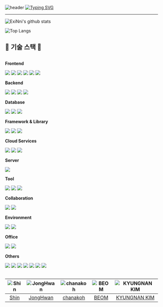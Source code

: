 

<!--
**ExiNni/ExiNni** is a ✨ _special_ ✨ repository because its `README.md` (this file) appears on your GitHub profile.

Here are some ideas to get you started:

- 🔭 I’m currently working on ...
- 🌱 I’m currently learning ...
- 👯 I’m looking to collaborate on ...
- 🤔 I’m looking for help with ...
- 💬 Ask me about ...
- 📫 How to reach me: ...
- 😄 Pronouns: ...
- ⚡ Fun fact: ...
-->

![header](https://capsule-render.vercel.app/api?type=waving&color=6994CDEE&text=&animation=twinkling&height=80)
[![Typing SVG](https://readme-typing-svg.demolab.com?font=Alkatra&weight=500&size=45&duration=3500&pause=3&color=6994CDEE&center=false&vCenter=false&multiline=true&repeat=true&width=1000&height=100&lines=ExiNni's+GitHub!👋)](https://git.io/typing-svg)
 
<div align="left">

-------

 
![ExiNni's github stats](https://github-readme-stats.vercel.app/api?username=ExiNni&showicons=true&theme=tokyonight)

![Top Langs](https://github-readme-stats.vercel.app/api/top-langs/?username=ExiNni&layout=compact&theme=tokyonight)

## 🔭 기술 스택 🔭
<div style="display:flex; flex-direction:column; align-items:flex-start;">
 <!-- Frontend -->
    <p><strong>Frontend</strong></p>
    <div>
        <img src="https://img.shields.io/badge/HTML5-E34F26?style=for-the-badge&logo=html5&logoColor=white"> 
        <img src="https://img.shields.io/badge/CSS3-1572B6?style=for-the-badge&logo=css3&logoColor=white"> 
        <img src="https://img.shields.io/badge/Javascript-F7DF1E?style=for-the-badge&logo=javascript&logoColor=black"> 
        <img src="https://img.shields.io/badge/Bootstrap-7952B3?style=for-the-badge&logo=bootstrap&logoColor=white">
     <img src="https://img.shields.io/badge/jQuery-0769AD?style=for-the-badge&logo=jquery&logoColor=white">
          <img src="https://img.shields.io/badge/React-61DAFB?style=for-the-badge&logo=React&logoColor=white">
    </div>
    <!-- Backend -->
    <p><strong>Backend</strong></p>
    <div>
        <img src= "https://img.shields.io/badge/Java-ED8B00?style=for-the-badge&logo=openjdk&logoColor=white">
     <img src="https://img.shields.io/badge/JSP&SERVLET-09B6A2?style=for-the-badge&logo=JSP&SERVLET&logoColor=white">
        <img src="https://img.shields.io/badge/MyBatis-09B6A2?style=for-the-badge&logo=MyBatis&logoColor=white">
        <img src="https://img.shields.io/badge/Nodejs-339933?style=for-the-badge&logo=nodedotjs&logoColor=white">
    </div>
    <!-- Database -->
    <p><strong>Database</strong></p>
    <div>
        <img src="https://img.shields.io/badge/Oracle-F80000?style=for-the-badge&logo=oracle&logoColor=white"> 
        <img src="https://img.shields.io/badge/MySql-4479A1?style=for-the-badge&logo=mysql&logoColor=white"> 
          <img src="https://img.shields.io/badge/redis-%23DD0031.svg?&style=for-the-badge&logo=redis&logoColor=white"> 
    </div>
 <!-- Framework/Library -->
    <p><strong>Framework & Library</strong></p>
    <div>
        <img src="https://img.shields.io/badge/Spring-6DB33F?style=for-the-badge&logo=spring&logoColor=white"> 
     <img src="https://img.shields.io/badge/Spring Boot-6DB33F?style=for-the-badge&logo=spring boot&logoColor=white">
     <img src="https://img.shields.io/badge/Spring_Security-6DB33F?style=for-the-badge&logo=Spring-Security&logoColor=white">
    </div>
 <!-- Cloud Services -->
    <p><strong>Cloud Services</strong></p>
    <div>
        <img src="https://img.shields.io/badge/Amazon EC2-F8DC75?style=for-the-badge&logo=amazonec2&logoColor=black">
             <img src="https://img.shields.io/badge/Amazon RDS-527FFF?style=for-the-badge&logo=amazonrds&logoColor=black">
     <img src="https://img.shields.io/badge/Amazon ubuntu-E95420?style=for-the-badge&logo=ubuntu&logoColor=black">
    </div>
    <!-- Server -->
    <p><strong>Server</strong></p>
    <div>
        <img src="https://img.shields.io/badge/Apache Tomcat-F8DC75?style=for-the-badge&logo=apachetomcat&logoColor=black">
    </div>
 <!-- Tool -->
    <p><strong>Tool</strong></p>
    <div>
     <img src="https://img.shields.io/badge/Eclipse IDE-2C2255?style=for-the-badge&logo=eclipseide&logoColor=white"> 
     <img src="https://img.shields.io/badge/Intellij Idea-000000?style=for-the-badge&logo=intellijidea&logoColor=white"> 
     <img src="https://img.shields.io/badge/Visual Studio Code-007ACC?style=for-the-badge&logo=visualstudiocode&logoColor=white">
    </div>
 <!-- Collaboration -->
    <p><strong>Collaboration</strong></p>
    <div>
     <img src="https://img.shields.io/badge/Slack-4A154B?style=for-the-badge&logo=Slack&logoColor=white"> 
     <img src="https://img.shields.io/badge/github-181717?style=for-the-badge&logo=github&logoColor=white"> 
    </div>
  <!-- Environment -->
    <p><strong>Environment</strong></p>
    <div>
     <img src="https://img.shields.io/badge/Windows 10-0078D6?style=for-the-badge&logo=windows10&logoColor=white"> 
     <img src="https://img.shields.io/badge/macOS Sonoma-000000?style=for-the-badge&logo=macos&logoColor=white"> 
    </div>
 <!-- Office -->
    <p><strong>Office</strong></p>
    <div>
     <img src="https://img.shields.io/badge/Google%20Sheets-34A853?style=for-the-badge&logo=google-sheets&logoColor=white"> 
     <img src="https://img.shields.io/badge/Notion-000000?style=for-the-badge&logo=notion&logoColor=white"> 
    </div>
    <!-- Others -->
    <p><strong>Others</strong></p>
    <div>
        <img src="https://img.shields.io/badge/Kotlin-7F52FF?style=for-the-badge&logo=kotlin&logoColor=white">
        <img src="https://img.shields.io/badge/Android Studio-3DDC84?style=for-the-badge&logo=android studio&logoColor=white">
        <img src="https://img.shields.io/badge/python-3776AB?style=for-the-badge&logo=python&logoColor=white"> 
        <img src="https://img.shields.io/badge/docker-%230db7ed.svg?style=for-the-badge&logo=docker&logoColor=white">
        <img src="https://img.shields.io/badge/Gradle-02303A.svg?style=for-the-badge&logo=Gradle&logoColor=white">
        <img src="https://img.shields.io/badge/Postman-FF6C37?style=for-the-badge&logo=postman&logoColor=white">
        <img src="https://img.shields.io/badge/-Swagger-%23Clojure?style=for-the-badge&logo=swagger&logoColor=white">

</div><br>
</div>

  | ![Shin](https://github.com/rjswh0503.png) | ![JongHwan](https://github.com/whdghks9241.png) | ![chanakoh](https://github.com/chanakoh.png) | ![BEOM](https://github.com/jibum1559.png) | ![KYUNGNAN KIM](https://github.com/khkyungnan.png) |
|:-----------------------------------------:|:----------------------------------------------:|:-------------------------------------------:|:----------------------------------------:|:----------------------------------------------------:|
| [Shin](https://github.com/rjswh0503)      | [JongHwan](https://github.com/whdghks9241)    | [chanakoh](https://github.com/chanakoh)    | [BEOM](https://github.com/jibum1559)     | [KYUNGNAN KIM](https://github.com/khkyungnan)       |

</div>

